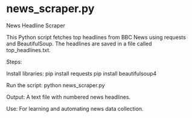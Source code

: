 # news_scraper.py

News Headline Scraper

This Python script fetches top headlines from BBC News using requests and BeautifulSoup. The headlines are saved in a file called top_headlines.txt.

Steps:

Install libraries:
pip install requests
pip install beautifulsoup4

Run the script:
python news_scraper.py

Output:
A text file with numbered news headlines.

Use:
For learning and automating news data collection.











